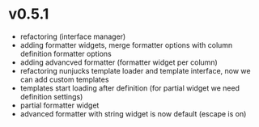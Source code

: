 # v0.5.1

- refactoring (interface manager)
- adding formatter widgets, merge formatter options with column definition formatter options
- adding advancved formatter (formatter widget per column)
- refactoring nunjucks template loader and template interface, now we can add custom templates
- templates start loading after definition (for partial widget we need definition settings)
- partial formatter widget
- advanced formatter with string widget is now default (escape is on)
